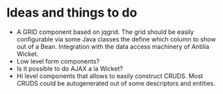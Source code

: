 # Ideas and things to do #

  * A GRID component based on jqgrid. The grid should be easily configurable via some Java classes the define which column to show out of a Bean. Integration with the data access machinery of Antilia Wicket.
  * Low level form components?
  * Is it possible to do AJAX a la Wicket?
  * Hi level components that allows to easily construct CRUDS. Most CRUDS could be autogenerated out of some descriptors and entities.